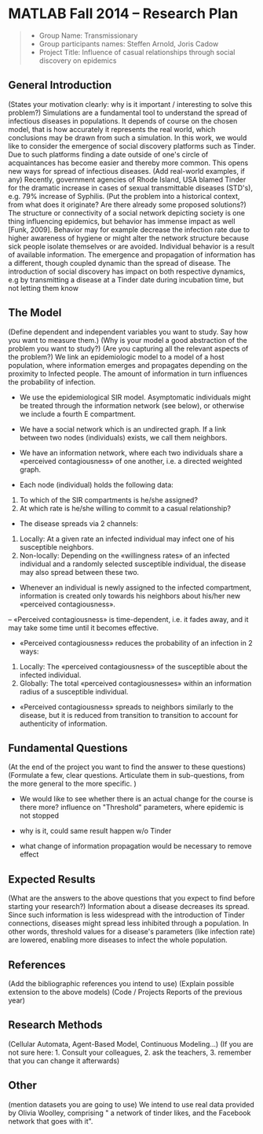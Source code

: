 # MATLAB Fall 2014 – Research Plan

> * Group Name: Transmissionary
> * Group participants names: Steffen Arnold, Joris Cadow
> * Project Title: Influence of casual relationships through social discovery on epidemics

## General Introduction

(States your motivation clearly: why is it important / interesting to solve this problem?)
Simulations are a fundamental tool to understand the spread of infectious diseases in populations. It depends of course on the chosen model, that is how accurately it represents the real world, which conclusions may be drawn from such a simulation. In this work, we would like to consider the emergence of social discovery platforms such as Tinder. Due to such platforms finding a date outside of one's circle of acquaintances has become easier and thereby more common. This opens new ways for spread of infectious diseases.
(Add real-world examples, if any)
Recently, government agencies of Rhode Island, USA blamed Tinder for the dramatic increase in cases of sexual transmittable diseases (STD's), e.g. 79% increase of Syphilis.
(Put the problem into a historical context, from what does it originate? Are there already some proposed solutions?)
The structure or connectivity of a social network depicting society is one thing influencing epidemics, but behavior has immense impact as well [Funk, 2009]. Behavior may for example decrease the infection rate due to higher awareness of hygiene or might alter the network structure because sick people isolate themselves or are avoided. Individual behavior is a result of available information. The emergence and propagation of information has a different, though coupled dynamic than the spread of disease. The introduction of social discovery has impact on both respective dynamics, e.g by transmitting a disease at a Tinder date during incubation time, but not letting them know 

## The Model

(Define dependent and independent variables you want to study. Say how you want to measure them.) (Why is your model a good abstraction of the problem you want to study?) (Are you capturing all the relevant aspects of the problem?)
We link an epidemiologic model to a model of a host population, where information emerges and propagates depending on the proximity to Infected people. The amount of information in turn influences the probability of infection.

- We use the epidemiological SIR model. Asymptomatic individuals might be treated through the information network (see below), or otherwise we include a fourth E compartment.

- We have a social network which is an undirected graph. If a link between two nodes (individuals) exists, we call them neighbors.

- We have an information network, where each two individuals share a «perceived contagiousness» of one another, i.e. a directed weighted graph.

- Each node (individual) holds the following data:
1) To which of the SIR compartments is he/she assigned?
2) At which rate is he/she willing to commit to a casual relationship?

- The disease spreads via 2 channels:
1) Locally: At a given rate an infected individual may infect one of his susceptible neighbors.
2) Non-locally: Depending on the «willingness rates» of an infected individual and a randomly selected susceptible individual, the disease may also spread between these two.

- Whenever an individual is newly assigned to the infected compartment, information is created only towards his neighbors about his/her new «perceived contagiousness».

– «Perceived contagiousness» is time-dependent, i.e. it fades away, and it may take some time until it becomes effective.

- «Perceived contagiousness» reduces the probability of an infection in 2 ways:
1) Locally: The «perceived contagiousness» of the susceptible about the infected individual.
2) Globally: The total «perceived contagiousnesses» within an information radius of a susceptible individual.

- «Perceived contagiousness» spreads to neighbors similarly to the disease, but it is reduced from transition to transition to account for authenticity of information.


## Fundamental Questions

(At the end of the project you want to find the answer to these questions)
(Formulate a few, clear questions. Articulate them in sub-questions, from the more general to the more specific. )
- We would like to see whether there is an actual change for the course is there more? influence on  "Threshold" parameters, where epidemic is not stopped

- why is it, could same result happen w/o Tinder

- what change of information propagation would be necessary to remove effect

## Expected Results

(What are the answers to the above questions that you expect to find before starting your research?)
Information about a disease decreases its spread. Since such information is less widespread with the introduction of Tinder connections, diseases might spread less inhibited through a population. In other words, threshold values for a disease's parameters (like infection rate) are lowered, enabling more diseases to infect the whole population.
## References

(Add the bibliographic references you intend to use)
(Explain possible extension to the above models)
(Code / Projects Reports of the previous year)


## Research Methods

(Cellular Automata, Agent-Based Model, Continuous Modeling...) (If you are not sure here: 1. Consult your colleagues, 2. ask the teachers, 3. remember that you can change it afterwards)


## Other

(mention datasets you are going to use)
We intend to use real data provided by Olivia Woolley, comprising " a network of tinder likes, and the Facebook network that goes with it".
